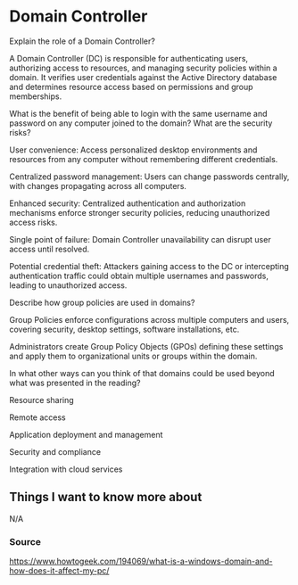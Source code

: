 # Domain Controller

Explain the role of a Domain Controller?

A Domain Controller (DC) is responsible for authenticating users, authorizing access to resources, and managing security policies within a domain. It verifies user credentials against the Active Directory database and determines resource access based on permissions and group memberships.

What is the benefit of being able to login with the same username and password on any computer joined to the domain? What are the security risks?

User convenience: Access personalized desktop environments and resources from any computer without remembering different credentials.

Centralized password management: Users can change passwords centrally, with changes propagating across all computers.

Enhanced security: Centralized authentication and authorization mechanisms enforce stronger security policies, reducing unauthorized access risks.

Single point of failure: Domain Controller unavailability can disrupt user access until resolved.

Potential credential theft: Attackers gaining access to the DC or intercepting authentication traffic could obtain multiple usernames and passwords, leading to unauthorized access.

Describe how group policies are used in domains?

Group Policies enforce configurations across multiple computers and users, covering security, desktop settings, software installations, etc.

Administrators create Group Policy Objects (GPOs) defining these settings and apply them to organizational units or groups within the domain.

In what other ways can you think of that domains could be used beyond what was presented in the reading?

Resource sharing

Remote access

Application deployment and management

Security and compliance

Integration with cloud services

## Things I want to know more about

N/A

### Source

https://www.howtogeek.com/194069/what-is-a-windows-domain-and-how-does-it-affect-my-pc/